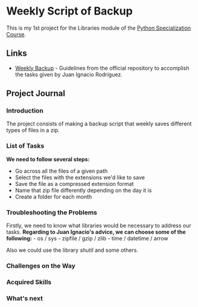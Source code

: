 # Weekly Script of Backup
This is my 1st project for the Libraries module of the [Python Specialization Course](https://github.com/joserequenaidv/my-eoi/blob/master/pysp/README.md).

## Links
- [Weekly Backup](https://github.com/pythoncanarias/eoi/blob/master/05-libs/miniproyecto_backup) - Guidelines from the official repository to accomplish the tasks given by Juan Ignacio Rodríguez.

## Project Journal
### Introduction
The project consists of making a backup script that weekly saves different types of files in a zip.

### List of Tasks
**We need to follow several steps:**
- Go across all the files of a given path
- Select the files with the extensions we'd like to save
- Save the file as a compressed extension format
- Name that zip file differently depending on the day it is
- Create a folder for each month

### Troubleshooting the Problems
Firstly, we need to know what libraries would be necessary to address our tasks. **Regarding to Juan Ignacio's advice, we can choose some of the following:**
    - os / sys
    - zipfile / gzip / zlib
    - time / datetime / arrow

Also we could use the library *shutil* and some others.
### Challenges on the Way

### Acquired Skills

### What's next
